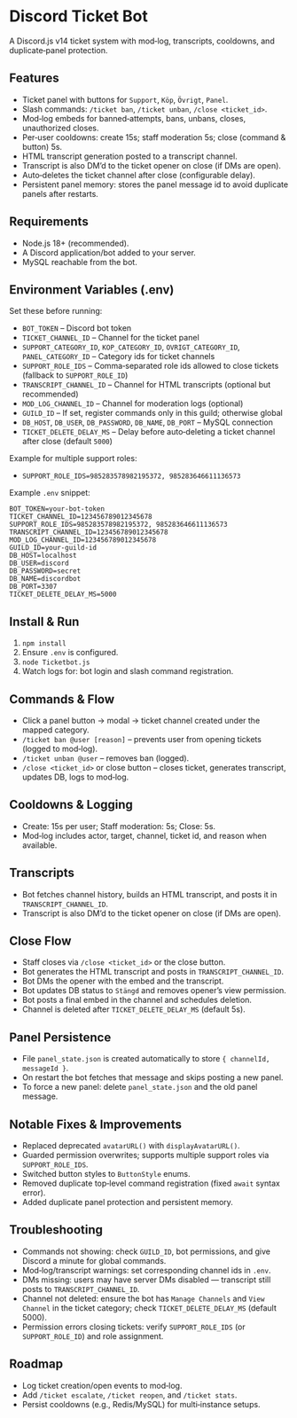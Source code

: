 # Discord Ticket Bot

A Discord.js v14 ticket system with mod‑log, transcripts, cooldowns, and duplicate‑panel protection.

## Features
- Ticket panel with buttons for `Support`, `Köp`, `Övrigt`, `Panel`.
- Slash commands: `/ticket ban`, `/ticket unban`, `/close <ticket_id>`.
- Mod‑log embeds for banned‑attempts, bans, unbans, closes, unauthorized closes.
- Per‑user cooldowns: create 15s; staff moderation 5s; close (command & button) 5s.
- HTML transcript generation posted to a transcript channel.
- Transcript is also DM’d to the ticket opener on close (if DMs are open).
- Auto‑deletes the ticket channel after close (configurable delay).
- Persistent panel memory: stores the panel message id to avoid duplicate panels after restarts.

## Requirements
- Node.js 18+ (recommended).
- A Discord application/bot added to your server.
- MySQL reachable from the bot.

## Environment Variables (.env)
Set these before running:
- `BOT_TOKEN` – Discord bot token
- `TICKET_CHANNEL_ID` – Channel for the ticket panel
- `SUPPORT_CATEGORY_ID`, `KOP_CATEGORY_ID`, `OVRIGT_CATEGORY_ID`, `PANEL_CATEGORY_ID` – Category ids for ticket channels
- `SUPPORT_ROLE_IDS` – Comma‑separated role ids allowed to close tickets (fallback to `SUPPORT_ROLE_ID`)
- `TRANSCRIPT_CHANNEL_ID` – Channel for HTML transcripts (optional but recommended)
- `MOD_LOG_CHANNEL_ID` – Channel for moderation logs (optional)
- `GUILD_ID` – If set, register commands only in this guild; otherwise global
- `DB_HOST`, `DB_USER`, `DB_PASSWORD`, `DB_NAME`, `DB_PORT` – MySQL connection
- `TICKET_DELETE_DELAY_MS` – Delay before auto‑deleting a ticket channel after close (default `5000`)

Example for multiple support roles:
- `SUPPORT_ROLE_IDS=985283578982195372, 985283646611136573`

Example `.env` snippet:
```
BOT_TOKEN=your-bot-token
TICKET_CHANNEL_ID=123456789012345678
SUPPORT_ROLE_IDS=985283578982195372, 985283646611136573
TRANSCRIPT_CHANNEL_ID=123456789012345678
MOD_LOG_CHANNEL_ID=123456789012345678
GUILD_ID=your-guild-id
DB_HOST=localhost
DB_USER=discord
DB_PASSWORD=secret
DB_NAME=discordbot
DB_PORT=3307
TICKET_DELETE_DELAY_MS=5000
```


## Install & Run
1. `npm install`
2. Ensure `.env` is configured.
3. `node Ticketbot.js`
4. Watch logs for: bot login and slash command registration.

## Commands & Flow
- Click a panel button → modal → ticket channel created under the mapped category.
- `/ticket ban @user [reason]` – prevents user from opening tickets (logged to mod‑log).
- `/ticket unban @user` – removes ban (logged).
- `/close <ticket_id>` or close button – closes ticket, generates transcript, updates DB, logs to mod‑log.

## Cooldowns & Logging
- Create: 15s per user; Staff moderation: 5s; Close: 5s.
- Mod‑log includes actor, target, channel, ticket id, and reason when available.

## Transcripts
- Bot fetches channel history, builds an HTML transcript, and posts it in `TRANSCRIPT_CHANNEL_ID`.
- Transcript is also DM’d to the ticket opener on close (if DMs are open).

## Close Flow
- Staff closes via `/close <ticket_id>` or the close button.
- Bot generates the HTML transcript and posts in `TRANSCRIPT_CHANNEL_ID`.
- Bot DMs the opener with the embed and the transcript.
- Bot updates DB status to `Stängd` and removes opener’s view permission.
- Bot posts a final embed in the channel and schedules deletion.
- Channel is deleted after `TICKET_DELETE_DELAY_MS` (default 5s).

## Panel Persistence
- File `panel_state.json` is created automatically to store `{ channelId, messageId }`.
- On restart the bot fetches that message and skips posting a new panel.
- To force a new panel: delete `panel_state.json` and the old panel message.

## Notable Fixes & Improvements
- Replaced deprecated `avatarURL()` with `displayAvatarURL()`.
- Guarded permission overwrites; supports multiple support roles via `SUPPORT_ROLE_IDS`.
- Switched button styles to `ButtonStyle` enums.
- Removed duplicate top‑level command registration (fixed `await` syntax error).
- Added duplicate panel protection and persistent memory.

## Troubleshooting
- Commands not showing: check `GUILD_ID`, bot permissions, and give Discord a minute for global commands.
- Mod‑log/transcript warnings: set corresponding channel ids in `.env`.
- DMs missing: users may have server DMs disabled — transcript still posts to `TRANSCRIPT_CHANNEL_ID`.
- Channel not deleted: ensure the bot has `Manage Channels` and `View Channel` in the ticket category; check `TICKET_DELETE_DELAY_MS` (default 5000).
- Permission errors closing tickets: verify `SUPPORT_ROLE_IDS` (or `SUPPORT_ROLE_ID`) and role assignment.

## Roadmap
- Log ticket creation/open events to mod‑log.
- Add `/ticket escalate`, `/ticket reopen`, and `/ticket stats`.
- Persist cooldowns (e.g., Redis/MySQL) for multi‑instance setups.
